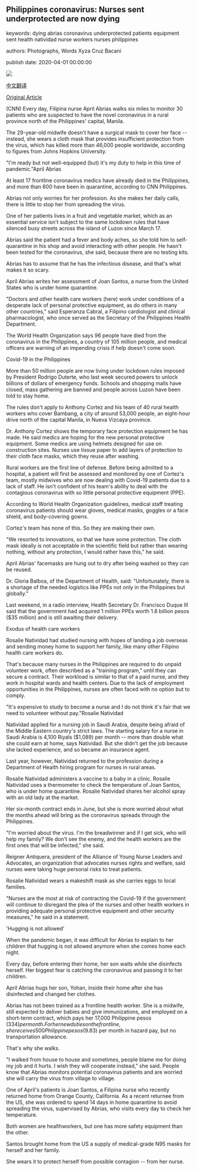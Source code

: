 ## Philippines coronavirus: Nurses sent underprotected are now dying

keywords: dying abrias coronavirus underprotected patients equipment sent health natividad nurse workers nurses philippines

authors: Photographs, Words Xyza Cruz Bacani

publish date: 2020-04-01 00:00:00

![](https://cdn.cnn.com/cnnnext/dam/assets/200401103501-13-philippines-nurse-super-tease.jpg)

[中文翻译](Philippines%20coronavirus%3A%20Nurses%20sent%20underprotected%20are%20now%20dying_zh.md)

[Original Article](https://edition.cnn.com/2020/04/01/homepage2/philippines-nurse-intl-hnk/index.html)

(CNN) Every day, Filipina nurse April Abrias walks six miles to monitor 30 patients who are suspected to have the novel coronavirus in a rural province north of the Philippines' capital, Manila.

The 29-year-old midwife doesn't have a surgical mask to cover her face -- instead, she wears a cloth mask that provides insufficient protection from the virus, which has killed more than 46,000 people worldwide, according to figures from Johns Hopkins University.

"I'm ready but not well-equipped (but) it's my duty to help in this time of pandemic."April Abrias

At least 17 frontline coronavirus medics have already died in the Philippines, and more than 600 have been in quarantine, according to CNN Philippines.

Abrias not only worries for her profession. As she makes her daily calls, there is little to stop her from spreading the virus.

One of her patients lives in a fruit and vegetable market, which as an essential service isn't subject to the same lockdown rules that have silenced busy streets across the island of Luzon since March 17.

Abrias said the patient had a fever and body aches, so she told him to self-quarantine in his shop and avoid interacting with other people. He hasn't been tested for the coronavirus, she said, because there are no testing kits.

Abrias has to assume that he has the infectious disease, and that's what makes it so scary.

April Abrias writes her assessment of Joan Santos, a nurse from the United States who is under home quarantine.

"Doctors and other health care workers (here) work under conditions of a desperate lack of personal protective equipment, as do others in many other countries," said Esperanza Cabral, a Filipino cardiologist and clinical pharmacologist, who once served as the Secretary of the Philippines Health Department.

The World Health Organization says 96 people have died from the coronavirus in the Philippines, a country of 105 million people, and medical officers are warning of an impending crisis if help doesn't come soon.

Covid-19 in the Philippines

More than 50 million people are now living under lockdown rules imposed by President Rodrigo Duterte, who last week secured powers to unlock billions of dollars of emergency funds. Schools and shopping malls have closed, mass gathering are banned and people across Luzon have been told to stay home.

The rules don't apply to Anthony Cortez and his team of 40 rural health workers who cover Bambang, a city of around 53,000 people, an eight-hour drive north of the capital Manila, in Nueva Vizcaya province.

Dr. Anthony Cortez shows the temporary face protection equipment he has made. He said medics are hoping for the new personal protective equipment. Some medics are using helmets designed for use on construction sites. Nurses use tissue paper to add layers of protection to their cloth face masks, which they reuse after washing.

Rural workers are the first line of defense. Before being admitted to a hospital, a patient will first be assessed and monitored by one of Cortez's team, mostly midwives who are now dealing with Covid-19 patients due to a lack of staff. He isn't confident of his team's ability to deal with the contagious coronavirus with so little personal protective equipment (PPE).

According to World Health Organization guidelines, medical staff treating coronavirus patients should wear gloves, medical masks, goggles or a face shield, and body-covering gowns.

Cortez's team has none of this. So they are making their own.

"We resorted to innovations, so that we have some protection. The cloth mask ideally is not acceptable in the scientific field but rather than wearing nothing, without any protection, I would rather have this," he said.

April Abrias' facemasks are hung out to dry after being washed so they can be reused.

Dr. Gloria Balboa, of the Department of Health, said: "Unfortunately, there is a shortage of the needed logistics like PPEs not only in the Philippines but globally."

Last weekend, in a radio interview, Health Secretary Dr. Francisco Duque III said that the government had acquired 1 million PPEs worth 1.8 billion pesos ($35 million) and is still awaiting their delivery.

Exodus of health care workers

Rosalie Natividad had studied nursing with hopes of landing a job overseas and sending money home to support her family, like many other Filipino health care workers do.

That's because many nurses in the Philippines are required to do unpaid volunteer work, often described as a "training program," until they can secure a contract. Their workload is similar to that of a paid nurse, and they work in hospital wards and health centers. Due to the lack of employment opportunities in the Philippines, nurses are often faced with no option but to comply.

"It's expensive to study to become a nurse and I do not think it's fair that we need to volunteer without pay."Rosalie Natividad

Natividad applied for a nursing job in Saudi Arabia, despite being afraid of the Middle Eastern country's strict laws. The starting salary for a nurse in Saudi Arabia is 4,100 Riyals ($1,089) per month -- more than double what she could earn at home, says Natividad. But she didn't get the job because she lacked experience, and so became an insurance agent.

Last year, however, Natividad returned to the profession during a Department of Health hiring program for nurses in rural areas.

Rosalie Natividad administers a vaccine to a baby in a clinic. Rosalie Natividad uses a thermometer to check the temperature of Joan Santos, who is under home quarantine. Rosalie Natividad shares her alcohol spray with an old lady at the market.

Her six-month contract ends in June, but she is more worried about what the months ahead will bring as the coronavirus spreads through the Philippines.

"I'm worried about the virus. I'm the breadwinner and if I get sick, who will help my family? We don't see the enemy, and the health workers are the first ones that will be infected," she said.

Reigner Antiquera, president of the Alliance of Young Nurse Leaders and Advocates, an organization that advocates nurses rights and welfare, said nurses were taking huge personal risks to treat patients.

Rosalie Natividad wears a makeshift mask as she carries eggs to local families.

"Nurses are the most at risk of contracting the Covid-19 if the government will continue to disregard the plea of the nurses and other health workers in providing adequate personal protective equipment and other security measures," he said in a statement.

'Hugging is not allowed'

When the pandemic began, it was difficult for Abrias to explain to her children that hugging is not allowed anymore when she comes home each night.

Every day, before entering their home, her son waits while she disinfects herself. Her biggest fear is catching the coronavirus and passing it to her children.

April Abrias hugs her son, Yohan, inside their home after she has disinfected and changed her clothes.

Abrias has not been trained as a frontline health worker. She is a midwife, still expected to deliver babies and give immunizations, and employed on a short-term contract, which pays her 17,000 Philippine pesos ($334) per month. For her new duties on the frontline, she receives 500 Philippine pesos ($9.83) per month in hazard pay, but no transportation allowance.

That's why she walks.

"I walked from house to house and sometimes, people blame me for doing my job and it hurts. I wish they will cooperate instead," she said. People know that Abrias monitors potential coronavirus patients and are worried she will carry the virus from village to village.

One of April's patients is Joan Santos, a Filipina nurse who recently returned home from Orange County, California. As a recent returnee from the US, she was ordered to spend 14 days in home quarantine to avoid spreading the virus, supervised by Abrias, who visits every day to check her temperature.

Both women are healthworkers, but one has more safety equipment than the other.

Santos brought home from the US a supply of medical-grade N95 masks for herself and her family.

She wears it to protect herself from possible contagion -- from her nurse.